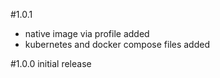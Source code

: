 #1.0.1
- native image via profile added
- kubernetes and docker compose files added

#1.0.0
initial release